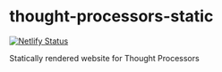 # thought-processors-static
[![Netlify Status](https://api.netlify.com/api/v1/badges/e8a6878c-8c3b-4d2b-aaa6-ef2fe46f0911/deploy-status)](https://app.netlify.com/sites/processors/deploys)

Statically rendered website for Thought Processors
